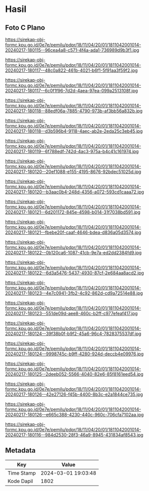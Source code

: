 # Hasil

## Foto C Plano

https://sirekap-obj-formc.kpu.go.id/0e7e/pemilu/pdpr/18/11/04/20/01/1811042001014-20240217-180115--96cea4a8-c571-4f4a-ada1-736989d9b3f1.jpg

https://sirekap-obj-formc.kpu.go.id/0e7e/pemilu/pdpr/18/11/04/20/01/1811042001014-20240217-180117--48c0a822-461b-4021-b6f1-5f91aa3f59f2.jpg

https://sirekap-obj-formc.kpu.go.id/0e7e/pemilu/pdpr/18/11/04/20/01/1811042001014-20240217-180117--6c0f1f96-7d2d-4aea-97ea-099a2513108f.jpg

https://sirekap-obj-formc.kpu.go.id/0e7e/pemilu/pdpr/18/11/04/20/01/1811042001014-20240217-180118--88edf06a-7885-4790-973b-af3bb56a832b.jpg

https://sirekap-obj-formc.kpu.go.id/0e7e/pemilu/pdpr/18/11/04/20/01/1811042001014-20240217-180118--d3b596b4-9118-4aec-ab2e-2eda25c3eb45.jpg

https://sirekap-obj-formc.kpu.go.id/0e7e/pemilu/pdpr/18/11/04/20/01/1811042001014-20240217-180119--6f788edf-742d-4ac3-975a-b4c41c161974.jpg

https://sirekap-obj-formc.kpu.go.id/0e7e/pemilu/pdpr/18/11/04/20/01/1811042001014-20240217-180120--20ef1088-e155-4195-8676-92bdec51025d.jpg

https://sirekap-obj-formc.kpu.go.id/0e7e/pemilu/pdpr/18/11/04/20/01/1811042001014-20240217-180120--b3aac0b4-248d-4356-a072-593cd1caaa72.jpg

https://sirekap-obj-formc.kpu.go.id/0e7e/pemilu/pdpr/18/11/04/20/01/1811042001014-20240217-180121--6d201172-845e-4598-b014-31f7038bd591.jpg

https://sirekap-obj-formc.kpu.go.id/0e7e/pemilu/pdpr/18/11/04/20/01/1811042001014-20240217-180121--fbebe20f-caaf-4646-bdea-d836a05d3574.jpg

https://sirekap-obj-formc.kpu.go.id/0e7e/pemilu/pdpr/18/11/04/20/01/1811042001014-20240217-180122--0b120ca6-1087-41cb-9e7a-ed2dd2384fd9.jpg

https://sirekap-obj-formc.kpu.go.id/0e7e/pemilu/pdpr/18/11/04/20/01/1811042001014-20240217-180122--6d3a5476-5437-4930-87cf-2e684aa8acd2.jpg

https://sirekap-obj-formc.kpu.go.id/0e7e/pemilu/pdpr/18/11/04/20/01/1811042001014-20240217-180123--4e7c0941-3fb2-4c92-862d-cd9a72514e88.jpg

https://sirekap-obj-formc.kpu.go.id/0e7e/pemilu/pdpr/18/11/04/20/01/1811042001014-20240217-180123--551de09d-aee8-460c-b2ff-c977efeaf417.jpg

https://sirekap-obj-formc.kpu.go.id/0e7e/pemilu/pdpr/18/11/04/20/01/1811042001014-20240217-180124--39f38b0f-b9f2-45a6-96c4-7828375537df.jpg

https://sirekap-obj-formc.kpu.go.id/0e7e/pemilu/pdpr/18/11/04/20/01/1811042001014-20240217-180124--9998745c-b9ff-4280-924d-deccb4e09976.jpg

https://sirekap-obj-formc.kpu.go.id/0e7e/pemilu/pdpr/18/11/04/20/01/1811042001014-20240217-180125--2deeb052-5566-4040-82e6-85f8161eed54.jpg

https://sirekap-obj-formc.kpu.go.id/0e7e/pemilu/pdpr/18/11/04/20/01/1811042001014-20240217-180126--42e27126-f45b-4400-8b3c-e2a1844ce735.jpg

https://sirekap-obj-formc.kpu.go.id/0e7e/pemilu/pdpr/18/11/04/20/01/1811042001014-20240217-180126--e665c388-4230-440c-960c-706cfa7102aa.jpg

https://sirekap-obj-formc.kpu.go.id/0e7e/pemilu/pdpr/18/11/04/20/01/1811042001014-20240217-180116--984d2530-28f3-46a9-8945-431834af8543.jpg


## Metadata

| Key        | Value               |
| ---------- | ------------------- |
| Time Stamp | 2024-03-01 19:03:48 |
| Kode Dapil | 1802                |



